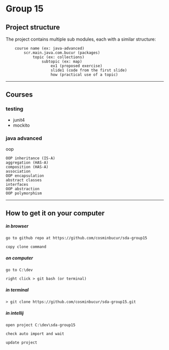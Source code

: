 # Group 15

## Project structure
The project contains multiple sub modules, each with a similar structure:

        course name (ex: java-advanced)
            scr.main.java.com.bucur (packages)
                topic (ex: collections)
                    subtopic (ex: map)
                        ex1 (proposed exercise)
                        slide1 (code from the first slide)
                        how (practical use of a topic)

---

## Courses

### testing
- junit4
- mockito

### java advanced

oop

    OOP inheritance (IS-A)
    aggregation (HAS-A) 
    composition (HAS-A)
    association
    OOP encapsulation
    abstract classes
    interfaces
    OOP abstraction
    OOP polymorphism

---

## How to get it on your computer

##### in browser

	go to github repo at https://github.com/cosminbucur/sda-group15

	copy clone command

##### on computer
	go to C:\dev

	right click > git bash (or terminal)

##### in terminal
	> git clone https://github.com/cosminbucur/sda-group15.git

##### in intellij
	open project C:\dev\sda-group15

	check auto import and wait

	update project
